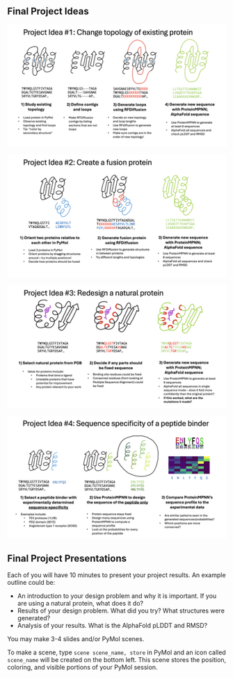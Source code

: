 ## Final Project Ideas


![Proj_1](https://github.com/jmou2/PaviaProteinDesign/blob/main/Final_project/proj_1.png?raw=true)

![Proj_2](https://github.com/jmou2/PaviaProteinDesign/blob/main/Final_project/proj_2.png?raw=true)

![Proj_3](https://github.com/jmou2/PaviaProteinDesign/blob/main/Final_project/proj_3.png?raw=true)

![Proj_4](https://github.com/jmou2/PaviaProteinDesign/blob/main/Final_project/proj_4.png?raw=true)


## Final Project Presentations

Each of you will have 10 minutes to present your project results. An example outline could be:
- An introduction to your design problem and why it is important. If you are using a natural protein, what does it do?
- Results of your design problem. What did you try? What structures were generated?
- Analysis of your results. What is the AlphaFold pLDDT and RMSD?

You may make 3-4 slides and/or PyMol scenes.

To make a scene, type `scene scene_name, store` in PyMol and an icon called `scene_name` will be created on the bottom left. This scene stores the position, coloring, and visible portions of your PyMol session.

